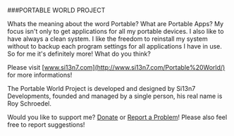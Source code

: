 
###PORTABLE WORLD PROJECT
                        
Whats the meaning about the word Portable? What are Portable Apps? My focus isn't only to get applications for all my portable devices. I also like to have always a clean system. I like the freedom to reinstall my system without to backup each program settings for all applications I have in use. So for me it's definitely more! What do you think?

Please visit [www.si13n7.com](http://www.si13n7.com/Portable%20World/) for more informations!

The Portable World Project is developed and designed by Si13n7 Developments, founded and managed by a single person, his real name is Roy Schroedel.

Would you like to support me? [Donate](https://www.paypal.com/cgi-bin/webscr?cmd=_s-xclick&hosted_button_id=K3ZJDAT3GPFYW) or [Report a Problem](http://support.si13n7.com/)! Please also feel free to report suggestions!
